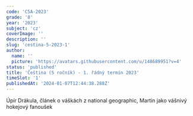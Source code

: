 ```yaml
---
code: 'C5A-2023'
grade: '8'
year: '2023'
subject: 'cz'
coverImage: ''
description: ''
slug: 'cestina-5-2023-1'
author:
  name: ''
  picture: 'https://avatars.githubusercontent.com/u/148689951?v=4'
status: 'published'
title: 'Čeština (5 ročník) - 1. řádný termín 2023'
timeSlot: '1'
publishedAt: '2024-01-07T12:44:38.288Z'
---
```


Úpír Drákula, článek o váškách z national geographic, Martin jako vášnivý hokejový fanoušek